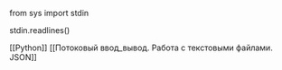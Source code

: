 
from sys import stdin

stdin.readlines()


[[Python]]
[[Потоковый ввод_вывод. Работа с текстовыми файлами. JSON]]